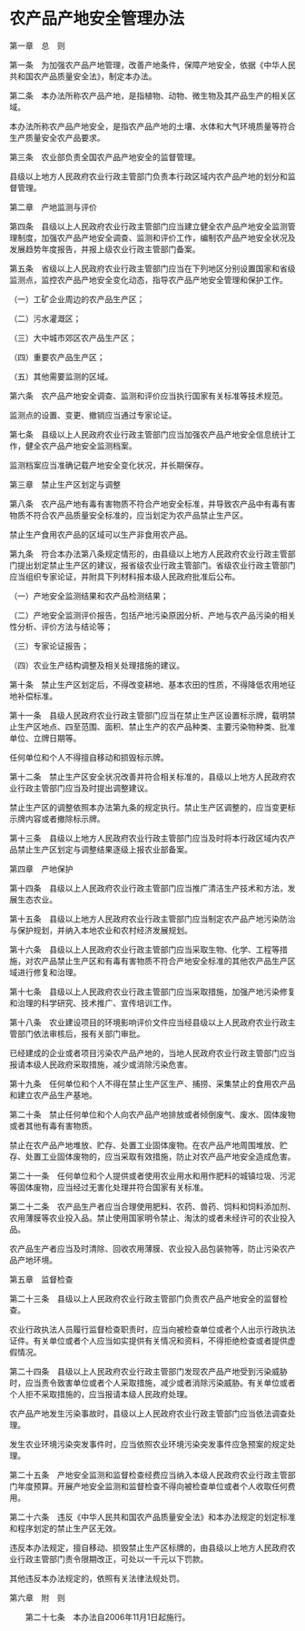 # 农产品产地安全管理办法

第一章　总　则

 

第一条　为加强农产品产地管理，改善产地条件，保障产地安全，依据《中华人民共和国农产品质量安全法》，制定本办法。

 

第二条　本办法所称农产品产地，是指植物、动物、微生物及其产品生产的相关区域。

 

本办法所称农产品产地安全，是指农产品产地的土壤、水体和大气环境质量等符合生产质量安全农产品要求。

 

第三条　农业部负责全国农产品产地安全的监督管理。

 

县级以上地方人民政府农业行政主管部门负责本行政区域内农产品产地的划分和监督管理。

 

第二章　产地监测与评价

 

第四条　县级以上人民政府农业行政主管部门应当建立健全农产品产地安全监测管理制度，加强农产品产地安全调查、监测和评价工作，编制农产品产地安全状况及发展趋势年度报告，并报上级农业行政主管部门备案。

第五条　省级以上人民政府农业行政主管部门应当在下列地区分别设置国家和省级监测点，监控农产品产地安全变化动态，指导农产品产地安全管理和保护工作。

 

（一）工矿企业周边的农产品生产区；

 

（二）污水灌溉区；

 

（三）大中城市郊区农产品生产区；

 

（四）重要农产品生产区；

 

（五）其他需要监测的区域。

 

第六条　农产品产地安全调查、监测和评价应当执行国家有关标准等技术规范。

 

监测点的设置、变更、撤销应当通过专家论证。

 

第七条　县级以上人民政府农业行政主管部门应当加强农产品产地安全信息统计工作，健全农产品产地安全监测档案。

 

监测档案应当准确记载产地安全变化状况，并长期保存。

 

第三章　禁止生产区划定与调整

 

第八条　农产品产地有毒有害物质不符合产地安全标准，并导致农产品中有毒有害物质不符合农产品质量安全标准的，应当划定为农产品禁止生产区。

 

禁止生产食用农产品的区域可以生产非食用农产品。

 

第九条　符合本办法第八条规定情形的，由县级以上地方人民政府农业行政主管部门提出划定禁止生产区的建议，报省级农业行政主管部门。省级农业行政主管部门应当组织专家论证，并附具下列材料报本级人民政府批准后公布。

 

（一）产地安全监测结果和农产品检测结果；

 

（二）产地安全监测评价报告，包括产地污染原因分析、产地与农产品污染的相关性分析、评价方法与结论等；

 

（三）专家论证报告；

 

（四）农业生产结构调整及相关处理措施的建议。

 

第十条　禁止生产区划定后，不得改变耕地、基本农田的性质，不得降低农用地征地补偿标准。

 

第十一条　县级人民政府农业行政主管部门应当在禁止生产区设置标示牌，载明禁止生产区地点、四至范围、面积、禁止生产的农产品种类、主要污染物种类、批准单位、立牌日期等。

 

任何单位和个人不得擅自移动和损毁标示牌。

 

第十二条　禁止生产区安全状况改善并符合相关标准的，县级以上地方人民政府农业行政主管部门应当及时提出调整建议。

 

禁止生产区的调整依照本办法第九条的规定执行。禁止生产区调整的，应当变更标示牌内容或者撤除标示牌。

 

第十三条　县级以上地方人民政府农业行政主管部门应当及时将本行政区域内农产品禁止生产区划定与调整结果逐级上报农业部备案。

 

第四章　产地保护

 

第十四条　县级以上人民政府农业行政主管部门应当推广清洁生产技术和方法，发展生态农业。

 

第十五条　县级以上地方人民政府农业行政主管部门应当制定农产品产地污染防治与保护规划，并纳入本地农业和农村经济发展规划。

 

第十六条　县级以上人民政府农业行政主管部门应当采取生物、化学、工程等措施，对农产品禁止生产区和有毒有害物质不符合产地安全标准的其他农产品生产区域进行修复和治理。

 

第十七条　县级以上人民政府农业行政主管部门应当采取措施，加强产地污染修复和治理的科学研究、技术推广、宣传培训工作。

 

第十八条　农业建设项目的环境影响评价文件应当经县级以上人民政府农业行政主管部门依法审核后，报有关部门审批。

 

已经建成的企业或者项目污染农产品产地的，当地人民政府农业行政主管部门应当报请本级人民政府采取措施，减少或消除污染危害。

 

第十九条　任何单位和个人不得在禁止生产区生产、捕捞、采集禁止的食用农产品和建立农产品生产基地。

 

第二十条　禁止任何单位和个人向农产品产地排放或者倾倒废气、废水、固体废物或者其他有毒有害物质。

 

禁止在农产品产地堆放、贮存、处置工业固体废物。在农产品产地周围堆放、贮存、处置工业固体废物的，应当采取有效措施，防止对农产品产地安全造成危害。

 

第二十一条　任何单位和个人提供或者使用农业用水和用作肥料的城镇垃圾、污泥等固体废物，应当经过无害化处理并符合国家有关标准。

 

第二十二条　农产品生产者应当合理使用肥料、农药、兽药、饲料和饲料添加剂、农用薄膜等农业投入品。禁止使用国家明令禁止、淘汰的或者未经许可的农业投入品。

 

农产品生产者应当及时清除、回收农用薄膜、农业投入品包装物等，防止污染农产品产地环境。

 

第五章　监督检查

 

第二十三条　县级以上人民政府农业行政主管部门负责农产品产地安全的监督检查。

 

农业行政执法人员履行监督检查职责时，应当向被检查单位或者个人出示行政执法证件。有关单位或者个人应当如实提供有关情况和资料，不得拒绝检查或者提供虚假情况。

 

第二十四条　县级以上人民政府农业行政主管部门发现农产品产地受到污染威胁时，应当责令致害单位或者个人采取措施，减少或者消除污染威胁。有关单位或者个人拒不采取措施的，应当报请本级人民政府处理。

 

农产品产地发生污染事故时，县级以上人民政府农业行政主管部门应当依法调查处理。

 

发生农业环境污染突发事件时，应当依照农业环境污染突发事件应急预案的规定处理。

 

第二十五条　产地安全监测和监督检查经费应当纳入本级人民政府农业行政主管部门年度预算。开展产地安全监测和监督检查不得向被检查单位或者个人收取任何费用。

 

第二十六条　违反《中华人民共和国农产品质量安全法》和本办法规定的划定标准和程序划定的禁止生产区无效。

 

违反本办法规定，擅自移动、损毁禁止生产区标牌的，由县级以上地方人民政府农业行政主管部门责令限期改正，可处以一千元以下罚款。

 

其他违反本办法规定的，依照有关法律法规处罚。

 

第六章　附　则

 

　　第二十七条　本办法自2006年11月1日起施行。